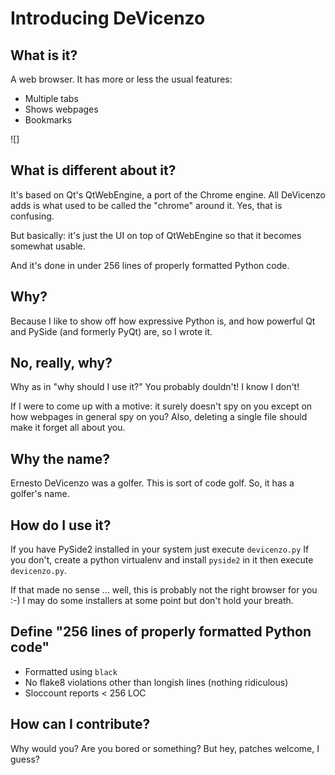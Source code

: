 # Introducing DeVicenzo

## What is it?

A web browser. It has more or less the usual features:

* Multiple tabs
* Shows webpages
* Bookmarks

![]

## What is different about it?

It's based on Qt's QtWebEngine, a port of the Chrome engine. All DeVicenzo adds is what used to be called the "chrome" around it. Yes, that is confusing.

But basically: it's just the UI on top of QtWebEngine so that it becomes
somewhat usable.

And it's done in under 256 lines of properly formatted Python code.

## Why?

Because I like to show off how expressive Python is, and how powerful Qt and PySide (and formerly PyQt) are, so I wrote it.

## No, really, why?

Why as in "why should I use it?" You probably douldn't! I know I don't!

If I were to come up with a motive: it surely doesn't spy on you except on how webpages in general spy on you? Also, deleting a single file should make it forget all about you.

## Why the name?

Ernesto DeVicenzo was a golfer. This is sort of code golf. So, it has a golfer's name.

## How do I use it?

If you have PySide2 installed in your system just execute `devicenzo.py`
If you don't, create a python virtualenv and install `pyside2` in it then execute `devicenzo.py`.

If that made no sense ... well, this is probably not the right browser for you :-) I may do some installers at some point but don't hold your breath.

## Define "256 lines of properly formatted Python code"

* Formatted using `black`
* No flake8 violations other than longish lines (nothing ridiculous)
* Sloccount reports < 256 LOC

## How can I contribute?

Why would you? Are you bored or something? But hey, patches welcome, I guess?